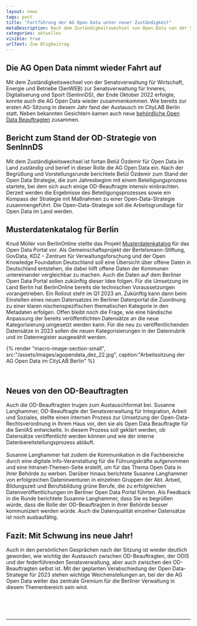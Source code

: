 ```yaml
---
layout: news
tags: post
title: "Fortführung der AG Open Data unter neuer Zuständigkeit"
metaDescription: Nach dem Zuständigkeitswechsel von Open Data von der SenWEB zur SenInnDS tagte die AG Open Data wieder in den Räumen des CityLAB Berlin. Neben Inputs über den Stand der Open Data Strategie und die Einführung des Musterdatenkatalogs für Berlin, stand der Erfahrungsaustausch zwischen den OD-Beauftragten im Vordergrund.
categories: aktuelles
visible: true
urlText: Zum Blogbeitrag
---
```


## Die AG Open Data nimmt wieder Fahrt auf

Mit dem Zuständigkeitswechsel von der Senatsverwaltung für Wirtschaft, Energie und Betriebe (SenWEB) zur Senatsverwaltung für Inneres, Digitaliserung und Sport (SenInnDS), der Ende Oktober 2022 erfolgte, konnte auch die AG Open Data wieder zusammenkommen. Wie bereits zur ersten AG-Sitzung in diesem Jahr fand der Austausch im CityLAB Berlin statt. Neben bekannten Gesichtern kamen auch neue [behördliche Open Data Beauftragten](https://www.berlin.de/sen/wirtschaft/digitalisierung/open-data/open-data-beauftragte/) zusammen.

## Bericht zum Stand der OD-Strategie von SenInnDS

Mit dem Zuständigkeitswechsel ist fortan Betül Özdemir für Open Data im Land zuständig und berief in dieser Rolle die AG Open Data ein. Nach der Begrüßung und Vorstellungsrunde berichtete Betül Özdemir zum Stand der Open Data Strategie, die zum Jahresbeginn mit einem Beteiligungsprozess startete, bei dem sich auch einige OD-Beauftragte intensiv einbrachten. Derzeit werden die Ergebnisse des Beteiligungsprozesses sowie ein Kompass der Strategie mit Maßnahmen zu einer Open-Data-Strategie zusammengeführt. Die Open-Data-Strategie soll die Arbeitsgrundlage für Open Data im Land werden.

## Musterdatenkatalog für Berlin

Knud Möller von BerlinOnline stellte das Projekt [Musterdatenkatalog](https://www.bertelsmann-stiftung.de/de/unsere-projekte/smart-country/musterdatenkatalog) für das Open Data Portal vor. Als Gemeinschaftsprojekt der Bertelsmann-Stiftung, GovData, KDZ – Zentrum für Verwaltungsforschung und der Open Knowledge Foundation Deutschland soll eine Übersicht über offene Daten in Deutschland entstehen, die dabei hilft offene Daten der Kommunen untereinander vergleichbar zu machen. Auch die Daten auf dem Berliner Open Data Portal sollen zukünftig dieser Idee folgen. Für die Umsetzung im Land Berlin hat BerlinOnline bereits die technischen Voraussetzungen vorangetrieben. Ein Rollout steht im Q1 2023 an. Zukünftig kann dann beim Einstellen eines neuen Datensatzes im Berliner Datenportal die Zuordnung zu einer klaren nischenspezifischen thematischen Kategorie in den Metadaten erfolgen. Offen bleibt noch die Frage, wie eine händische Anpassung der bereits veröffentlichten Datensätze an die neue Kategorisierung umgesetzt werden kann. Für die neu zu veröffentlichenden Datensätze in 2023 sollen die neuen Kategorisierungen in der Datenrubrik und im Datenregister ausgewählt werden.

{% render "macro-image-section-small", src:"/assets/images/agopendata_dez_22.jpg", caption:"Arbeitssitzung der AG Open Data im CityLAB Berlin" %}

<br>
  
## Neues von den OD-Beauftragten 
Auch die OD-Beauftragten trugen zum Austauschformat bei. Susanne Langhammer, OD-Beauftragte der Senatsverwaltung für Integration, Arbeit und Soziales, stellte einen internen Prozess zur Umsetzung der Open-Data-Rechtsverordnung in Ihrem Haus vor, den sie als Open Data Beauftragte für die SenIAS entwickelte. In diesem Prozess soll geklärt werden, ob Datensätze veröffentlicht werden können und wie der interne Datenbereitstellungsprozess abläuft.<br><br>
Susanne Langhammer hat zudem die Kommunikation in die Fachbereiche durch eine digitale Info-Veranstaltung für die Führungskräfte aufgenommen und eine Intranet-Themen-Seite erstellt, um für das Thema Open Data in ihrer Behörde zu werben. Darüber hinaus berichtete Susanne Langhammer von erfolgreichen Dateninventuren in einzelnen Gruppen der Abt. Arbeit, Bildungszeit und Berufsbildung grüne Berufe, die zu erfolgreichen Datenveröffentlichungen im Berliner Open Data Portal führten. Als Feedback in die Runde berichtete Susanne Langhammer, dass Sie es begrüßen würde, dass die Rolle der OD-Beauftragten in ihrer Behörde besser kommuniziert werden würde. Auch die Datenqualität einzelner Datensätze ist noch ausbaufähig.

## Fazit: Mit Schwung ins neue Jahr!

Auch in den persönlichen Gesprächen nach der Sitzung ist wieder deutlich geworden, wie wichtig der Austausch zwischen OD-Beauftragten, der ODIS und der federführenden Senatsverwaltung, aber auch zwischen den OD-Beauftragten selbst ist. Mit der geplanten Verabschiedung der Open Data-Strategie für 2023 stehen wichtige Weichenstellungen an, bei der die AG Open Data weiter das zentrale Gremium für die Berliner Verwaltung in diesem Themenbereich sein wird.

<br><br><br><hr>
